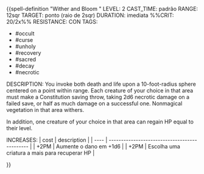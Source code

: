 {{spell-definition "Wither and Bloom "
LEVEL: 2
CAST_TIME: padrão
RANGE: 12sqr
TARGET: ponto (raio de 2sqr)
DURATION: imediata
%%CRIT: 20/2x%%
RESISTANCE: CON
TAGS: 
- #occult
- #curse 
- #unholy  
- #recovery 
- #sacred 
- #decay 
- #necrotic

DESCRIPTION:
You invoke both death and life upon a 10-foot-radius sphere centered on a point within range. Each creature of your choice in that area must make a Constitution saving throw, taking 2d6 necrotic damage on a failed save, or half as much damage on a successful one. Nonmagical vegetation in that area withers.

In addition, one creature of your choice in that area can regain HP equal to their level.


INCREASES:
| cost | description                                   |
| ---- | --------------------------------------------- |
| +2PM | Aumente o dano em +1d6                        |
| +2PM | Escolha uma criatura a mais para recuperar HP |

}}